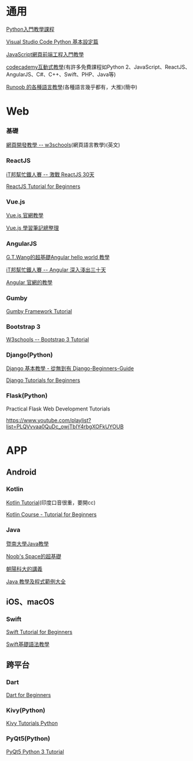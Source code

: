# 通用

[Python入門教學課程](https://www.youtube.com/playlist?list=PL-g0fdC5RMboYEyt6QS2iLb_1m7QcgfHk)

[Visual Studio Code Python 基本設定篇](https://youtu.be/tS4beaq9ies)

[JavaScript網頁前端工程入門教學](https://www.youtube.com/playlist?list=PL-g0fdC5RMbpqZ0bmvJTgVTS4tS3txRVp)

[codecademy互動式教學](https://www.codecademy.com/)(有許多免費課程如Python 2、JavaScript、ReactJS、 AngularJS、C#、C++、Swift、PHP、Java等)

[Runoob 的各種語言教學](https://www.runoob.com/)(各種語言幾乎都有，大推)(簡中)

# Web

### 基礎

[網頁開發教學 -- w3schools](https://www.w3schools.com/)(網頁語言教學)(英文)

### ReactJS

[iT邦幫忙鐵人賽 -- 激戰 ReactJS 30天](https://ithelp.ithome.com.tw/users/20107674/ironman/1472)

[ReactJS Tutorial for Beginners](https://www.youtube.com/playlist?list=PLC3y8-rFHvwgg3vaYJgHGnModB54rxOk3)

### Vue.js

[Vue.js 官網教學](https://vuejs.org/v2/guide/)

[Vue.js 學習筆記總整理](https://cythilya.github.io/2017/05/21/vue-study-note/)

### AngularJS

[G.T.Wang的超基礎Angular hello world 教學](https://blog.gtwang.org/web-development/angular-framework-hello-world/)

[iT邦幫忙鐵人賽 -- Angular 深入淺出三十天](https://ithelp.ithome.com.tw/users/20090728/ironman/1600)

[Angular 官網的教學](https://angular.io/docs)

### Gumby

[Gumby Framework Tutorial](https://ieatcss.com/gumby-framework-tutorial.html)

### Bootstrap 3

[W3schools -- Bootstrap 3 Tutorial](https://www.w3schools.com/bootstrap/)

### Django(Python)

[Django 基本教學 - 從無到有 Django-Beginners-Guide](https://github.com/twtrubiks/django-tutorial)

[Django Tutorials for Beginners](https://www.youtube.com/playlist?list=PL6gx4Cwl9DGBlmzzFcLgDhKTTfNLfX1IK)

### Flask(Python)

Practical Flask Web Development Tutorials

https://www.youtube.com/playlist?list=PLQVvvaa0QuDc_owjTbIY4rbgXOFkUYOUB

# APP

## Android

### Kotlin

[Kotlin Tutorial](https://www.youtube.com/playlist?list=PLsyeobzWxl7rooJFZhc3qPLwVROovGCfh)(印度口音很重，要開cc)

[Kotlin Course - Tutorial for Beginners](https://youtu.be/F9UC9DY-vIU)

### Java

[暨南大學Java教學](https://programming.im.ncnu.edu.tw/J_index.html)

[Noob's Space的超基礎](https://noob.tw/java/)

[朝陽科大的講義](http://www.im.cyut.edu.tw/html/html/board/p_test/r_2013-01-07.pdf)

[Java 教學及程式範例大全](https://www.ewdna.com/2011/12/java.html)

## iOS、macOS

### Swift

[Swift Tutorial for Beginners](https://www.youtube.com/playlist?list=PLMRqhzcHGw1b89DXHOVA77ozWXWmuBkWX)

[Swift基礎語法教學](https://www.youtube.com/playlist?list=PLKxpsqZZXDypDXRn6zF7MCELsrtQ06ywd)

## 跨平台

### Dart

[Dart for Beginners](https://www.youtube.com/playlist?list=PLJbE2Yu2zumDjfrfu8kisK9lQVcpMDDzZ)

### Kivy(Python)

[Kivy Tutorials Python](https://www.youtube.com/playlist?list=PLzMcBGfZo4-kSJVMyYeOQ8CXJ3z1k7gHn)

### PyQt5(Python)

[PyQt5 Python 3 Tutorial](https://www.youtube.com/playlist?list=PLzMcBGfZo4-lB8MZfHPLTEHO9zJDDLpYj)
